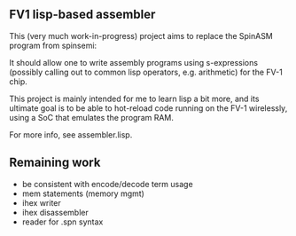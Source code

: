 FV1 lisp-based assembler
------------------------

This (very much work-in-progress) project aims to replace the SpinASM program
from spinsemi:

It should allow one to write assembly programs using s-expressions (possibly calling out to common lisp operators, e.g. arithmetic) for the FV-1 chip.

This project is mainly intended for me to learn lisp a bit more, and its
ultimate goal is to be able to hot-reload code running on the FV-1 wirelessly,
using a SoC that emulates the program RAM.

For more info, see assembler.lisp.

Remaining work
--------------

- be consistent with encode/decode term usage
- mem statements (memory mgmt)
- ihex writer
- ihex disassembler
- reader for .spn syntax
